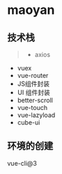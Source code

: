 # maoyan

## 技术栈
> - axios
  - vuex
  - vue-router
  - JS组件封装
  - UI 组件封装
  - better-scroll
  - vue-touch
  - vue-lazyload
  - cube-ui
 ## 环境的创建
 vue-cli@3
